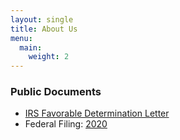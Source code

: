 ```yaml
---
layout: single
title: About Us
menu:
  main:
    weight: 2
---
```


### Public Documents

* [IRS Favorable Determination Letter](/docs/favorable-determination.pdf)
* Federal Filing: [2020](/docs/2020-990N.pdf)
